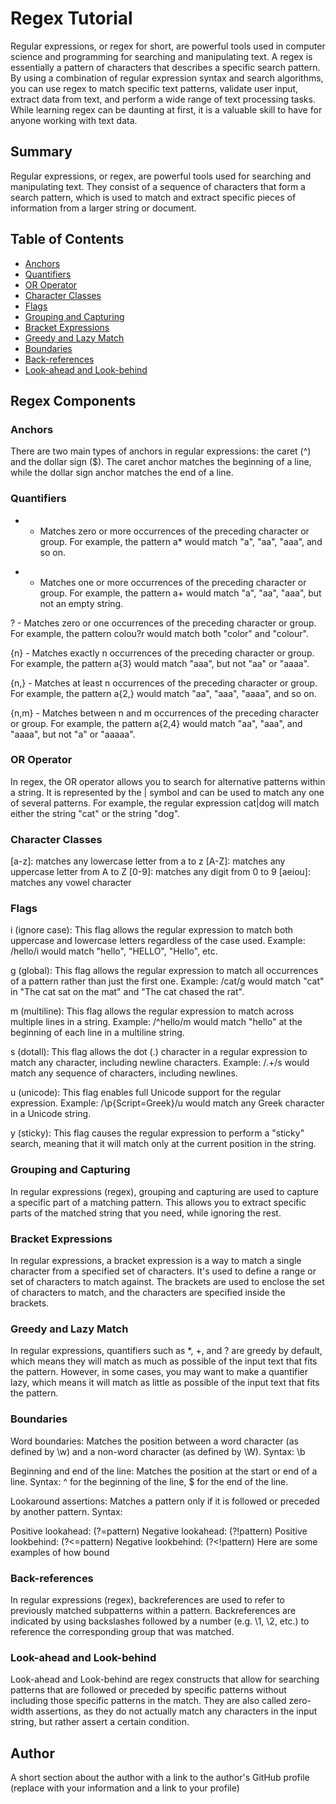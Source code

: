 # Regex Tutorial

Regular expressions, or regex for short, are powerful tools used in computer science and programming for searching and manipulating text. A regex is essentially a pattern of characters that describes a specific search pattern. By using a combination of regular expression syntax and search algorithms, you can use regex to match specific text patterns, validate user input, extract data from text, and perform a wide range of text processing tasks. While learning regex can be daunting at first, it is a valuable skill to have for anyone working with text data.

## Summary

Regular expressions, or regex, are powerful tools used for searching and manipulating text. They consist of a sequence of characters that form a search pattern, which is used to match and extract specific pieces of information from a larger string or document.

## Table of Contents

- [Anchors](#anchors)
- [Quantifiers](#quantifiers)
- [OR Operator](#or-operator)
- [Character Classes](#character-classes)
- [Flags](#flags)
- [Grouping and Capturing](#grouping-and-capturing)
- [Bracket Expressions](#bracket-expressions)
- [Greedy and Lazy Match](#greedy-and-lazy-match)
- [Boundaries](#boundaries)
- [Back-references](#back-references)
- [Look-ahead and Look-behind](#look-ahead-and-look-behind)

## Regex Components

### Anchors
There are two main types of anchors in regular expressions: the caret (^) and the dollar sign ($). The caret anchor matches the beginning of a line, while the dollar sign anchor matches the end of a line.
### Quantifiers
* - Matches zero or more occurrences of the preceding character or group. For example, the pattern a* would match "a", "aa", "aaa", and so on.

+ - Matches one or more occurrences of the preceding character or group. For example, the pattern a+ would match "a", "aa", "aaa", but not an empty string.

? - Matches zero or one occurrences of the preceding character or group. For example, the pattern colou?r would match both "color" and "colour".

{n} - Matches exactly n occurrences of the preceding character or group. For example, the pattern a{3} would match "aaa", but not "aa" or "aaaa".

{n,} - Matches at least n occurrences of the preceding character or group. For example, the pattern a{2,} would match "aa", "aaa", "aaaa", and so on.

{n,m} - Matches between n and m occurrences of the preceding character or group. For example, the pattern a{2,4} would match "aa", "aaa", and "aaaa", but not "a" or "aaaaa".
### OR Operator
In regex, the OR operator allows you to search for alternative patterns within a string. It is represented by the | symbol and can be used to match any one of several patterns. For example, the regular expression cat|dog will match either the string "cat" or the string "dog".
### Character Classes
[a-z]: matches any lowercase letter from a to z
[A-Z]: matches any uppercase letter from A to Z
[0-9]: matches any digit from 0 to 9
[aeiou]: matches any vowel character
[^aeiou]: matches any non-vowel character
### Flags
i (ignore case): This flag allows the regular expression to match both uppercase and lowercase letters regardless of the case used.
Example: /hello/i would match "hello", "HELLO", "Hello", etc.

g (global): This flag allows the regular expression to match all occurrences of a pattern rather than just the first one.
Example: /cat/g would match "cat" in "The cat sat on the mat" and "The cat chased the rat".

m (multiline): This flag allows the regular expression to match across multiple lines in a string.
Example: /^hello/m would match "hello" at the beginning of each line in a multiline string.

s (dotall): This flag allows the dot (.) character in a regular expression to match any character, including newline characters.
Example: /.+/s would match any sequence of characters, including newlines.

u (unicode): This flag enables full Unicode support for the regular expression.
Example: /\p{Script=Greek}/u would match any Greek character in a Unicode string.

y (sticky): This flag causes the regular expression to perform a "sticky" search, meaning that it will match only at the current position in the string.
### Grouping and Capturing
In regular expressions (regex), grouping and capturing are used to capture a specific part of a matching pattern. This allows you to extract specific parts of the matched string that you need, while ignoring the rest.
### Bracket Expressions
In regular expressions, a bracket expression is a way to match a single character from a specified set of characters. It's used to define a range or set of characters to match against. The brackets are used to enclose the set of characters to match, and the characters are specified inside the brackets.
### Greedy and Lazy Match
In regular expressions, quantifiers such as *, +, and ? are greedy by default, which means they will match as much as possible of the input text that fits the pattern. However, in some cases, you may want to make a quantifier lazy, which means it will match as little as possible of the input text that fits the pattern.
### Boundaries
Word boundaries: Matches the position between a word character (as defined by \w) and a non-word character (as defined by \W).
Syntax: \b

Beginning and end of the line: Matches the position at the start or end of a line.
Syntax: ^ for the beginning of the line, $ for the end of the line.

Lookaround assertions: Matches a pattern only if it is followed or preceded by another pattern.
Syntax:

Positive lookahead: (?=pattern)
Negative lookahead: (?!pattern)
Positive lookbehind: (?<=pattern)
Negative lookbehind: (?<!pattern)
Here are some examples of how bound
### Back-references
In regular expressions (regex), backreferences are used to refer to previously matched subpatterns within a pattern. Backreferences are indicated by using backslashes followed by a number (e.g. \1, \2, etc.) to reference the corresponding group that was matched.
### Look-ahead and Look-behind
Look-ahead and Look-behind are regex constructs that allow for searching patterns that are followed or preceded by specific patterns without including those specific patterns in the match. They are also called zero-width assertions, as they do not actually match any characters in the input string, but rather assert a certain condition.
## Author

A short section about the author with a link to the author's GitHub profile (replace with your information and a link to your profile)
